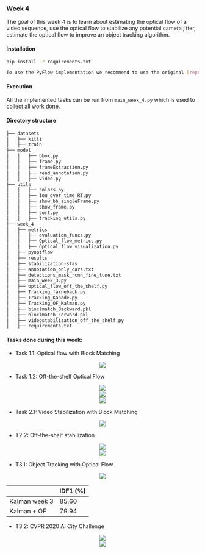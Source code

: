 ### Week 4

The goal of this week 4 is to learn about  estimating the optical flow of a video sequence, use the optical flow to stabilize any potential camera jitter, estimate the optical flow to improve an object tracking algorithm.

#### Installation

```bash
pip install -r requirements.txt

To use the PyFlow implementation we recommend to use the original [repository](https://github.com/pathak22/pyflow) to install all the correct packages 

```
#### Execution

 All the implemented tasks can be run from ```main_week_4.py``` which is used to collect all work done.

#### Directory structure

```bash
├── datasets
│   ├── kitti
│   ├── train
├── model
│   │   ├── bbox.py
│   │   ├── frame.py
│   │   ├── frameExtraction.py
│   │   ├── read_annotation.py
│   │   ├── video.py
├── utils
│   │   ├── colors.py
│   │   ├── iou_over_time_RT.py
│   │   ├── show_bb_singleFrame.py
│   │   ├── show_frame.py
│   │   ├── sort.py
│   │   ├── tracking_utils.py
├── week_4
│   ├── metrics
│   │   ├── evaluation_funcs.py
│   │   ├── Optical_flow_metrics.py
│   │   ├── Optical_flow_visualization.py
│   ├── pyoptflow
│   ├── results
│   ├── stabilization-stas
│   ├── annotation_only_cars.txt
│   ├── detections_mask_rcnn_fine_tune.txt
│   ├── main_week_3.py
│   ├── optical_flow_off_the_shelf.py
│   ├── Tracking_farneback.py
│   ├── Tracking_Kanade.py
│   ├── Tracking_OF_Kalman.py
│   ├── bloclmatch_Backward.pkl
│   ├── bloclmatch_Forward.pkl
│   ├── videostabilization_off_the_shelf.py
│   ├── requirements.txt
```

#### Tasks done during this week:

- Task 1.1: Optical flow with Block Matching
<div align="center">
  <img src="https://github.com/mcv-m6-video/mcv-m6-2020-team6/tree/master/week_4/results/flow_45_blockMatching_quiver.png">
</div>

- Task 1.2: Off-the-shelf Optical Flow
  
  
<div align="center">
  <img src="https://github.com/mcv-m6-video/mcv-m6-2020-team6/tree/master/week_4/results/pyflow_output.png">
</div>

<div align="center">
  <img src="https://github.com/mcv-m6-video/mcv-m6-2020-team6/tree/master/week_4/results/farneback_output.png">
</div>

<div align="center">
  <img src="https://github.com/mcv-m6-video/mcv-m6-2020-team6/tree/master/week_4/results/lucas_output%20-%20còpia.png">
</div>

- Task 2.1: Video Stabilization with Block Matching

<div align="center">
  <img src="https://github.com/mcv-m6-video/mcv-m6-2020-team6/tree/master/week_4/results/our_stabilization/walk_32.gif">
</div>


- T2.2: Off-the-shelf stabilization


<div align="center">
  <img src="https://github.com/mcv-m6-video/mcv-m6-2020-team6/tree/master/week_4/results/stable_video_fast.avi">
</div>

<div align="center">
  <img src="https://github.com/mcv-m6-video/mcv-m6-2020-team6/tree/master/week_4/results/stable_video_orb.avi">
</div>


- T3.1: Object Tracking with Optical Flow

<div align="center">
  <img src="https://github.com/mcv-m6-video/mcv-m6-2020-team6/tree/master/week_4/results/comparison.gif">
</div>



||  IDF1 (%)|
|-|-|
|Kalman week 3|85.60|
|Kalman + OF|79.94|

- T3.2: CVPR 2020 AI City Challenge

<div align="center">
  <img src="https://github.com/mcv-m6-video/mcv-m6-2020-team6/blob/master/week_4/results/cam-2%20(2).gif">
</div>

<div align="center">
  <img src="https://github.com/mcv-m6-video/mcv-m6-2020-team6/tree/master/week_4/results/cam-3.gif">
</div>
